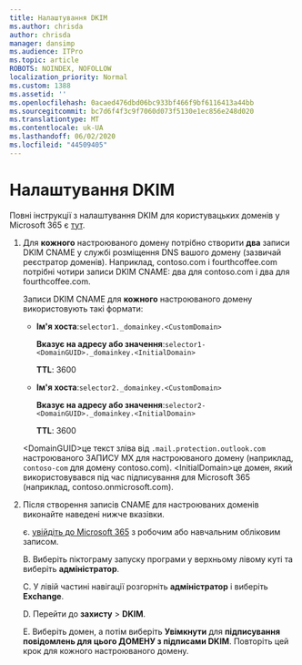 ```yaml
---
title: Налаштування DKIM
ms.author: chrisda
author: chrisda
manager: dansimp
ms.audience: ITPro
ms.topic: article
ROBOTS: NOINDEX, NOFOLLOW
localization_priority: Normal
ms.custom: 1388
ms.assetid: ''
ms.openlocfilehash: 0acaed476dbd06bc933bf466f9bf6116413a44bb
ms.sourcegitcommit: bc7d6f4f3c9f7060d073f5130e1ec856e248d020
ms.translationtype: MT
ms.contentlocale: uk-UA
ms.lasthandoff: 06/02/2020
ms.locfileid: "44509405"
---
```

# <a name="setup-dkim"></a>Налаштування DKIM

Повні інструкції з налаштування DKIM для користувацьких доменів у Microsoft 365 є [тут](https://docs.microsoft.com/microsoft-365/security/office-365-security/use-dkim-to-validate-outbound-email#steps-you-need-to-do-to-manually-set-up-dkim).

1. Для **кожного** настроюваного домену потрібно створити **два** записи DKIM CNAME у службі розміщення DNS вашого домену (зазвичай реєстратор доменів). Наприклад, contoso.com і fourthcoffee.com потрібні чотири записи DKIM CNAME: два для contoso.com і два для fourthcoffee.com.

   Записи DKIM CNAME для **кожного** настроюваного домену використовують такі формати:

   - **Ім'я хоста**:`selector1._domainkey.<CustomDomain>`

     **Вказує на адресу або значення**:`selector1-<DomainGUID>._domainkey.<InitialDomain>`

     **TTL**: 3600

   - **Ім'я хоста**:`selector2._domainkey.<CustomDomain>`

     **Вказує на адресу або значення**:`selector2-<DomainGUID>._domainkey.<InitialDomain>`

     **TTL**: 3600

   \<DomainGUID\>це текст зліва від `.mail.protection.outlook.com` настроюваного ЗАПИСУ MX для настроюваного домену (наприклад, `contoso-com` для домену contoso.com). \<InitialDomain\>це домен, який використовувався під час підписування для Microsoft 365 (наприклад, contoso.onmicrosoft.com).

2. Після створення записів CNAME для настроюваних доменів виконайте наведені нижче вказівки.

   є. [увійдіть до Microsoft 365](https://support.office.microsoft.com/article/e9eb7d51-5430-4929-91ab-6157c5a050b4) з робочим або навчальним обліковим записом.

   B. Виберіть піктограму запуску програми у верхньому лівому куті та виберіть **адміністратор**.

   C. У лівій частині навігації розгорніть **адміністратор** і виберіть **Exchange**.

   D. Перейти до **захисту**  >  **DKIM**.

   E. Виберіть домен, а потім виберіть **Увімкнути** для **підписування повідомлень для цього ДОМЕНУ з підписами DKIM**. Повторіть цей крок для кожного настроюваного домену.
